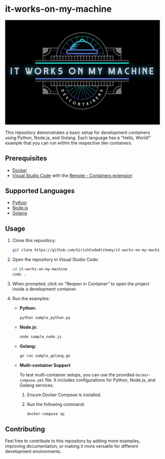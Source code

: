 # it-works-on-my-machine

![](cover.jpeg)

This repository demonstrates a basic setup for development containers using Python, Node.js, and Golang. Each language has a "Hello, World!" example that you can run within the respective dev containers.

## Prerequisites

- [Docker](https://www.docker.com/)
- [Visual Studio Code](https://code.visualstudio.com/) with the [Remote - Containers extension](https://marketplace.visualstudio.com/items?itemName=ms-vscode-remote.remote-containers)

## Supported Languages

- [Python](#python)
- [Node.js](#nodejs)
- [Golang](#golang)

## Usage

1. Clone this repository:

   ```bash
   git clone https://github.com/GirishCodeAlchemy/it-works-on-my-machine.git
   ```

2. Open the repository in Visual Studio Code:

   ```bash
   cd it-works-on-my-machine
   code .
   ```

3. When prompted, click on "Reopen in Container" to open the project inside a development container.

4. Run the examples:

   - **Python:**

     ```bash
     python sample_python.py
     ```

   - **Node.js:**

     ```bash
     node sample_node.js
     ```

   - **Golang:**

     ```bash
     go run sample_golang.go
     ```

   - **Multi-container Support**

     To test multi-container setups, you can use the provided `docker-compose.yml` file. It includes configurations for Python, Node.js, and Golang services.

     1. Ensure Docker Compose is installed.

     2. Run the following command:

        ```bash
        docker-compose up
        ```

## Contributing

Feel free to contribute to this repository by adding more examples, improving documentation, or making it more versatile for different development environments.
